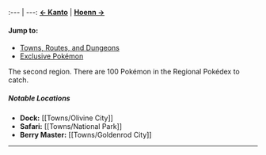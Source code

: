 :--- | ---:
[**← Kanto**](#!Regions/Kanto) | **[Hoenn →](#!Regions/Hoenn)**

#### Jump to:
* [Towns, Routes, and Dungeons](#wiki-page-content)
* [Exclusive Pokémon](#exclusives)

The second region. There are 100 Pokémon in the Regional Pokédex to catch.

##### Notable Locations
* **Dock:** [[Towns/Olivine City]]
* **Safari:** [[Towns/National Park]]
* **Berry Master:** [[Towns/Goldenrod City]]

----